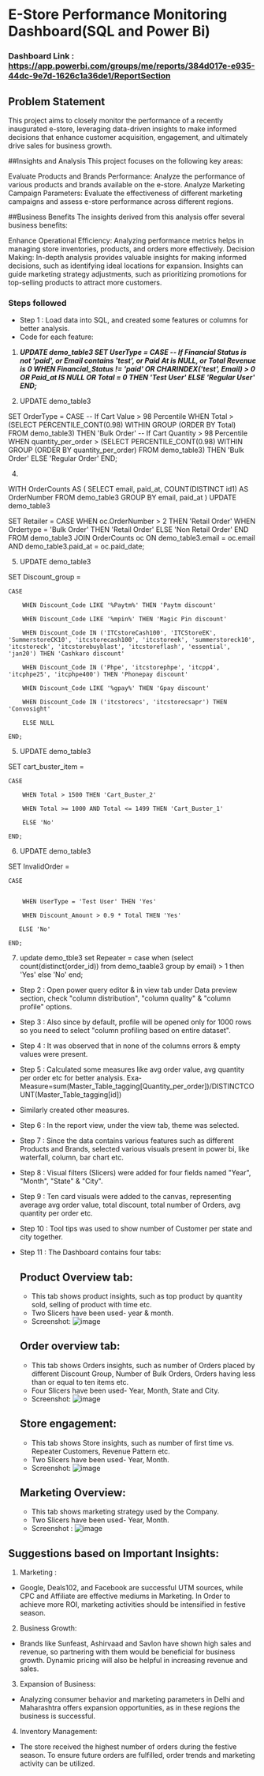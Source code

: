 # E-Store Performance Monitoring Dashboard(SQL and Power Bi)

### Dashboard Link : https://app.powerbi.com/groups/me/reports/384d017e-e935-44dc-9e7d-1626c1a36de1/ReportSection

## Problem Statement

This project aims to closely monitor the performance of a recently inaugurated e-store, leveraging data-driven insights to make informed decisions that enhance customer acquisition, engagement, and ultimately drive sales for business growth.

##Insights and Analysis
This project focuses on the following key areas:

Evaluate Products and Brands Performance: Analyze the performance of various products and brands available on the e-store.
Analyze Marketing Campaign Parameters: Evaluate the effectiveness of different marketing campaigns and assess e-store performance across different regions.

##Business Benefits
The insights derived from this analysis offer several business benefits:

Enhance Operational Efficiency:
Analyzing performance metrics helps in managing store inventories, products, and orders more effectively.
Decision Making:
In-depth analysis provides valuable insights for making informed decisions, such as identifying ideal locations for expansion.
Insights can guide marketing strategy adjustments, such as prioritizing promotions for top-selling products to attract more customers.

### Steps followed 

- Step 1 : Load data into SQL, and created some features or columns for better analysis.
- Code for each feature:
  
1)  ***UPDATE demo_table3
SET UserType = 
    CASE
        -- If Financial Status is not 'paid', or Email contains 'test', or Paid At is NULL, or Total Revenue is 0
        WHEN Financial_Status != 'paid' OR
             CHARINDEX('test', Email) > 0 OR
             Paid_at IS NULL OR
             Total = 0 THEN 'Test User'
        ELSE 'Regular User'
    END;***

2) UPDATE demo_table3
   
SET OrderType = 
    CASE
        -- If Cart Value > 98 Percentile
        WHEN Total > (SELECT PERCENTILE_CONT(0.98) WITHIN GROUP (ORDER BY Total) FROM demo_table3) THEN 'Bulk Order'
        -- If Cart Quantity > 98 Percentile
        WHEN quantity_per_order > (SELECT PERCENTILE_CONT(0.98) WITHIN GROUP (ORDER BY quantity_per_order) FROM demo_table3) THEN 'Bulk Order'
        ELSE 'Regular Order'
    END;

4)
  
  WITH OrderCounts AS (
    SELECT email, paid_at, COUNT(DISTINCT id1) AS OrderNumber
    FROM demo_table3
    GROUP BY email, paid_at
)
UPDATE demo_table3

SET Retailer = 
    CASE 
        WHEN oc.OrderNumber > 2 THEN 'Retail Order'
        WHEN Ordertype = 'Bulk Order' THEN 'Retail Order'
        ELSE 'Non Retail Order'
    END
FROM demo_table3
JOIN OrderCounts oc ON demo_table3.email = oc.email AND  demo_table3.paid_at = oc.paid_date;

5) UPDATE demo_table3 

SET Discount_group = 

    CASE 

        WHEN Discount_Code LIKE '%Paytm%' THEN 'Paytm discount' 

        WHEN Discount_Code LIKE '%mpin%' THEN 'Magic Pin discount' 

        WHEN Discount_Code IN ('ITCstoreCash100', 'ITCStoreEK', 'SummerstoreCK10', 'itcstorecash100', 'itcstoreek', 'summerstoreck10', 'itcstoreck', 'itcstorebuyblast', 'itcstoreflash', 'essential', 'jan20') THEN 'Cashkaro discount' 

        WHEN Discount_Code IN ('Phpe', 'itcstorephpe', 'itcpp4', 'itcphpe25', 'itcphpe400') THEN 'Phonepay discount' 

        WHEN Discount_Code LIKE '%gpay%' THEN 'Gpay discount' 

        WHEN Discount_Code IN ('itcstorecs', 'itcstorecsapr') THEN 'Convosight' 

        ELSE NULL 

    END; 

5) UPDATE demo_table3 

SET cart_buster_item =  

    CASE  

        WHEN Total > 1500 THEN 'Cart_Buster_2' 

        WHEN Total >= 1000 AND Total <= 1499 THEN 'Cart_Buster_1' 

        ELSE 'No' 

    END; 

6) UPDATE demo_table3 

SET InvalidOrder =  

    CASE 

       
        WHEN UserType = 'Test User' THEN 'Yes' 

        WHEN Discount_Amount > 0.9 * Total THEN 'Yes' 

       ELSE 'No' 

    END; 

7) update demo_tble3 set Repeater = 
case when (select count(distinct(order_id)) from demo_taable3 group by email) > 1 then 'Yes'
else 'No'
end; 





  
- Step 2 : Open power query editor & in view tab under Data preview section, check "column distribution", "column quality" & "column profile" options.
- Step 3 : Also since by default, profile will be opened only for 1000 rows so you need to select "column profiling based on entire dataset".
- Step 4 : It was observed that in none of the columns errors & empty values were present.
- Step 5 : Calculated some measures like avg order value, avg quantity per order etc for better analysis. Exa-
  Measure=sum(Master_Table_tagging[Quantity_per_order])/DISTINCTCOUNT(Master_Table_tagging[id]) 
- Similarly created  other measures.
- Step 6 : In the report view, under the view tab, theme was selected.
- Step 7 : Since the data contains various features such as different Products and Brands, selected various visuals present in power bi, like waterfall, column, bar chart etc.
- Step 8 : Visual filters (Slicers) were added for four fields named "Year", "Month", "State" & "City".
- Step 9 : Ten card visuals were added to the canvas, representing average avg order value, total discount, total number of Orders, avg quantity per order etc.
- Step 10 : Tool tips was used to show number of Customer per state and city together. 
- Step 11 : The Dashboard contains four tabs: 

  ## Product Overview tab:
  - This tab shows product insights, such as top product by quantity sold, selling of product with time etc.
  - Two Slicers have been used- year & month.
  - Screenshot: 
    ![image](https://github.com/nikhil9325/Power-Bi-Dashboard/assets/131294221/d8d22de6-f79e-4858-bb1c-503d6f5b26fb)

  ## Order overview tab:
  - This tab shows Orders insights, such as number of Orders placed by different Discount Group, Number of Bulk Orders, Orders having less than or equal to ten items etc.
  - Four Slicers have been used- Year, Month, State and City.
  -  Screenshot:
    ![image](https://github.com/nikhil9325/Power-Bi-Dashboard/assets/131294221/a675cd6b-7169-41e7-a5b7-a283e3255d51)

 
  ## Store engagement:
  - This tab shows Store insights, such as number of first time vs. Repeater Customers, Revenue Pattern etc. 
  - Two Slicers have been used- Year, Month.
  - Screenshot:
    ![image](https://github.com/nikhil9325/Power-Bi-Dashboard/assets/131294221/0b8380b8-16cf-478e-bae1-7ce16fdbcf9a)

  
 
  ## Marketing Overview:

  - This tab shows marketing strategy used by the Company.
  - Two Slicers have been used- Year, Month.
  - Screenshot :
    ![image](https://github.com/nikhil9325/Power-Bi-Dashboard/assets/131294221/2de5833a-bdb9-4479-b146-e4b39ce4f2a4)

 ## Suggestions based on Important Insights: 
 1) Marketing :
- Google, Deals102, and Facebook are successful UTM sources, while CPC and Affiliate are effective mediums in Marketing. In Order to achieve more ROI, marketing activities should be intensified in festive season.

2) Business Growth:
- Brands like Sunfeast, Ashirvaad and Savlon have shown high sales and revenue, so partnering with them would be beneficial for business growth. Dynamic pricing will also be helpful in increasing revenue and sales.

3) Expansion of Business:
- Analyzing consumer behavior and marketing parameters in Delhi and Maharashtra offers expansion opportunities, as in these regions the business is 
successful. 

4) Inventory Management:
- The store received the highest number of orders during the festive season. To ensure future orders are fulfilled, order trends and marketing activity can be utilized.
        
     
